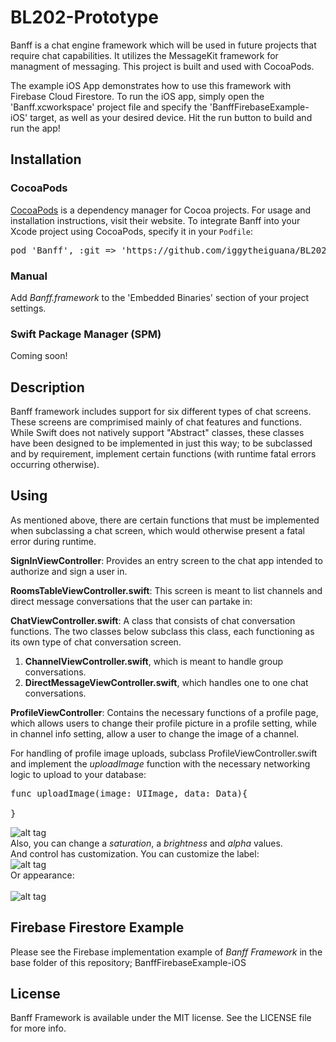 # BL202-Prototype
Banff is a chat engine framework which will be used in future projects that require chat capabilities. It utilizes the MessageKit framework for managment of messaging. This project is built and used with CocoaPods. 

The example iOS App demonstrates how to use this framework with Firebase Cloud Firestore. To run the iOS app, simply open the 'Banff.xcworkspace' project file and specify the 'BanffFirebaseExample-iOS' target, as well as your desired device. Hit the run button to build and run the app!

## Installation

### CocoaPods
[CocoaPods](https://cocoapods.org) is a dependency manager for Cocoa projects. For usage and installation instructions, visit their website. To integrate Banff into your Xcode project using CocoaPods, specify it in your `Podfile`:

<pre>
pod 'Banff', :git => 'https://github.com/iggytheiguana/BL202-Prototype', :tag => '0.1.0'
</pre>

### Manual
Add <i>Banff.framework</i> to the 'Embedded Binaries' section of your project settings.

### Swift Package Manager (SPM)
Coming soon!

## Description
Banff framework includes support for six different types of chat screens. These screens are comprimised mainly of chat features and functions. While Swift does not natively support "Abstract" classes, these classes have been designed to be implemented in just this way; to be subclassed and by requirement, implement certain functions (with runtime fatal errors occurring otherwise). 

## Using
As mentioned above, there are certain functions that must be implemented when subclassing a chat screen, which would otherwise present a fatal error during runtime.

<b>SignInViewController</b>:
Provides an entry screen to the chat app intended to authorize and sign a user in.

<b>RoomsTableViewController.swift</b>: 
This screen is meant to list channels and direct message conversations that the user can partake in:

<b>ChatViewController.swift</b>:
A class that consists of chat conversation functions. The two classes below subclass this class, each functioning as its own type of chat conversation screen.
1) <b>ChannelViewController.swift</b>, which is meant to handle group conversations. 
2) <b>DirectMessageViewController.swift</b>, which handles one to one chat conversations.

<b>ProfileViewController</b>:
Contains the necessary functions of a profile page, which allows users to change their profile picture in a profile setting, while in channel info setting, allow a user to change the image of a channel.

For handling of profile image uploads, subclass ProfileViewController.swift and implement the <i>uploadImage</i> function with the necessary networking logic to upload to your database:

<pre>
func uploadImage(image: UIImage, data: Data){

}
</pre>

![alt tag](https://raw.github.com/maximbilan/SwiftHUEColorPicker/master/img/img2.png)
</br>Also, you can change a <i>saturation</i>, a <i>brightness</i> and <i>alpha</i> values.
</br>And control has customization. You can customize the label:</br>
![alt tag](https://raw.github.com/maximbilan/SwiftHUEColorPicker/master/img/img3.png)
</br>Or appearance:</br>
</br>
![alt tag](https://raw.github.com/maximbilan/SwiftHUEColorPicker/master/img/img4.png)

## Firebase Firestore Example

Please see the Firebase implementation example of <i>Banff Framework</i> in the base folder of this repository; BanffFirebaseExample-iOS

## License

Banff Framework is available under the MIT license. See the LICENSE file for more info.
